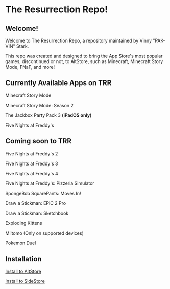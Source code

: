# The Resurrection Repo!

## Welcome!

Welcome to The Resurrection Repo, a repository maintained by Vinny "PAK-VIN" Stark.

This repo was created and designed to bring the App Store's most popular games, discontinued or not, to AltStore, such as 
Minecraft, Minecraft Story Mode, FNaF, and more!

## Currently Available Apps on TRR

Minecraft Story Mode 

Minecraft Story Mode: Season 2

The Jackbox Party Pack 3 **(iPadOS only)**

Five Nights at Freddy's


## Coming soon to TRR

Five Nights at Freddy's 2

Five Nights at Freddy's 3

Five Nights at Freddy's 4

Five Nights at Freddy's: Pizzeria Simulator

SpongeBob SquarePants: Moves In!

Draw a Stickman: EPIC 2 Pro

Draw a Stickman: Sketchbook

Exploding Kittens

Miitomo (Only on supported devices)

Pokemon Duel


## Installation

[Install to AltStore](altstore://source?url=https://cdn.statically.io/gh/PAK-VIN/The-Resurrection-Repo/refs/heads/main/source.json)

[Install to SideStore](sidestore://source?url=https://cdn.statically.io/gh/PAK-VIN/The-Resurrection-Repo/refs/heads/main/source.json)
